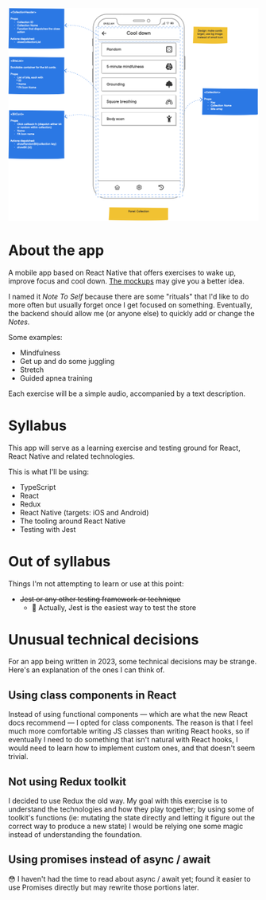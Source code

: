 ![App Mockup](docs/img/mockup.png)

# About the app

A mobile app based on React Native that offers exercises to wake up, improve focus and cool down. [The mockups](https://github.com/noelrivasc/note-to-self/blob/main/ux-mockups/NoteToSelf-v0.2.pdf) may give you a better idea.

I named it _Note To Self_ because there are some "rituals" that I'd like to do more often but usually forget once I get focused on something. Eventually, the backend should allow me (or anyone else) to quickly add or change the _Notes_.

Some examples: 

* Mindfulness
* Get up and do some juggling 
* Stretch
* Guided apnea training

Each exercise will be a simple audio, accompanied by a text description.

# Syllabus

This app will serve as a learning exercise and testing ground for React, React Native and related technologies.

This is what I'll be using:

* TypeScript
* React
* Redux
* React Native (targets: iOS and Android)
* The tooling around React Native
* Testing with Jest

# Out of syllabus

Things I'm not attempting to learn or use at this point:

* ~~Jest or any other testing framework or technique~~
    * 🤔 Actually, Jest is the easiest way to test the store

# Unusual technical decisions

For an app being written in 2023, some technical decisions may be strange. Here's an explanation of the ones I can think of.

## Using class components in React

Instead of using functional components — which are what the new React docs recommend — I opted for class components. The reason is that I feel much more comfortable writing JS classes than writing React hooks, so if eventually I need to do something that isn't natural with React hooks, I would need to learn how to implement custom ones, and that doesn't seem trivial.

## Not using Redux toolkit

I decided to use Redux the old way. My goal with this exercise is to understand the technologies and how they play together; by using some of toolkit's functions (ie: mutating the state directly and letting it figure out the correct way to produce a new state) I would be relying one some magic instead of understanding the foundation.

## Using promises instead of async / await

😳 I haven't had the time to read about async / await yet; found it easier to use Promises directly but may rewrite those portions later.
